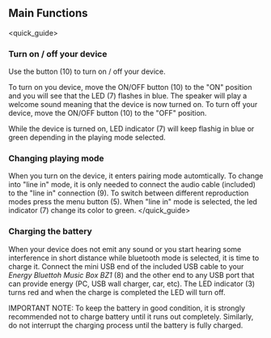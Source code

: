 ## Main Functions
<quick_guide>
### Turn on / off your device

Use the button (10) to turn on / off your device.

To turn on you device, move the ON/OFF button (10) to the "ON" position and you will see that the LED (7) flashes in blue. The speaker will play a welcome sound meaning that the device is now turned on.
To turn off your device, move the ON/OFF button (10) to the "OFF" position.

While the device is turned on, LED indicator (7) will keep flashig in blue or green depending in the playing mode selected.

### Changing playing mode

When you turn on the device, it enters pairing mode automtically. To change into "line in" mode, it is only needed to connect the audio cable (included) to the "line in" connection (9). To switch between different reproduction modes press the menu button (5). 
When "line in" mode is selected, the led indicator (7) change its color to green.
</quick_guide>

### Charging the battery

When your device does not emit any sound or you start hearing some interference in short distance while bluetooth mode is selected, it is time to charge it. Connect the mini USB end of the included USB cable to your *Energy Bluettoh Music Box BZ1* (8) and the other end to any USB port that can provide energy (PC, USB wall charger, car, etc). The LED indicator (3) turns red and when the charge is completed the LED will turn off.

IMPORTANT NOTE: To keep the battery in good condition, it is strongly recommended not to charge battery until it runs out completely. Similarly, do not interrupt the charging process until the battery is fully charged.
